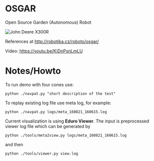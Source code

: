 OSGAR
=====

Open Source Garden (Autonomous) Robot

![John Deere X300R](http://robotika.cz/competitions/roboorienteering/2016/jd-nav2.jpg)

References at
http://robotika.cz/robots/osgar/

Video: https://youtu.be/KiDnPsnLmLU

# Notes/Howto

To run demo with four cones use:

```
python ./navpat.py "short description of the test"
```

To replay existing log file use meta log, for example:
```
python ./navpat.py logs/meta_160821_160615.log
```

Current visualization is using **Eduro Viewer**.
The input is preprocessed viewer log file which can be generated by
```
python ./tools/meta2view.py logs/meta_160821_160615.log
```
and then
```
python ./tools/viewer.py view.log
```

